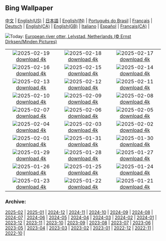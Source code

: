 ## Bing Wallpaper
[中文](README.md) |                     [English(US)](en-US.md) |                     [日本語](ja-JP.md) |                     [English(IN)](en-IN.md) |                     [Português do Brasil](pt-BR.md) |                     [Français](fr-FR.md) |                     [Deutsch](de-DE.md) |                     [English(CA)](en-CA.md) |                     [English(GB)](en-GB.md) |                     [Italiano](it-IT.md) |                     [Español](es-ES.md) |                     [Français(CA)](fr-CA.md) |                    

![](https://www.bing.com/th?id=OHR.IceHoleOtter_EN-GB7580568123_UHD.jpg&w=1000)Today: [European river otter, Lelystad, Netherlands (© Ernst Dirksen/Minden Pictures)](https://www.bing.com/th?id=OHR.IceHoleOtter_EN-GB7580568123_UHD.jpg)

|      |      |      |
| :----: | :----: | :----: |
|![](https://www.bing.com/th?id=OHR.BlueBelize_EN-GB7414492800_UHD.jpg&pid=hp&w=384&h=216&rs=1&c=4)2025-02-19 [download 4k](https://www.bing.com/th?id=OHR.BlueBelize_EN-GB7414492800_UHD.jpg)|![](https://www.bing.com/th?id=OHR.JorvikVikingFestival2025_EN-GB9947059839_UHD.jpg&pid=hp&w=384&h=216&rs=1&c=4)2025-02-18 [download 4k](https://www.bing.com/th?id=OHR.JorvikVikingFestival2025_EN-GB9947059839_UHD.jpg)|![](https://www.bing.com/th?id=OHR.HumpbackMother_EN-GB6474861873_UHD.jpg&pid=hp&w=384&h=216&rs=1&c=4)2025-02-17 [download 4k](https://www.bing.com/th?id=OHR.HumpbackMother_EN-GB6474861873_UHD.jpg)|
|![](https://www.bing.com/th?id=OHR.BigGardenBirdwatch2025_EN-GB9755191158_UHD.jpg&pid=hp&w=384&h=216&rs=1&c=4)2025-02-16 [download 4k](https://www.bing.com/th?id=OHR.BigGardenBirdwatch2025_EN-GB9755191158_UHD.jpg)|![](https://www.bing.com/th?id=OHR.PenguinLove_EN-GB6356684660_UHD.jpg&pid=hp&w=384&h=216&rs=1&c=4)2025-02-15 [download 4k](https://www.bing.com/th?id=OHR.PenguinLove_EN-GB6356684660_UHD.jpg)|![](https://www.bing.com/th?id=OHR.LakeTyrrell_EN-GB6332157230_UHD.jpg&pid=hp&w=384&h=216&rs=1&c=4)2025-02-14 [download 4k](https://www.bing.com/th?id=OHR.LakeTyrrell_EN-GB6332157230_UHD.jpg)|
|![](https://www.bing.com/th?id=OHR.GalapagosIguana_EN-GB6309526875_UHD.jpg&pid=hp&w=384&h=216&rs=1&c=4)2025-02-13 [download 4k](https://www.bing.com/th?id=OHR.GalapagosIguana_EN-GB6309526875_UHD.jpg)|![](https://www.bing.com/th?id=OHR.YungangGrottoes_EN-GB6267033764_UHD.jpg&pid=hp&w=384&h=216&rs=1&c=4)2025-02-12 [download 4k](https://www.bing.com/th?id=OHR.YungangGrottoes_EN-GB6267033764_UHD.jpg)|![](https://www.bing.com/th?id=OHR.UmbrellaDay_EN-GB6243466764_UHD.jpg&pid=hp&w=384&h=216&rs=1&c=4)2025-02-11 [download 4k](https://www.bing.com/th?id=OHR.UmbrellaDay_EN-GB6243466764_UHD.jpg)|
|![](https://www.bing.com/th?id=OHR.AlstromPoint_EN-GB5387097476_UHD.jpg&pid=hp&w=384&h=216&rs=1&c=4)2025-02-10 [download 4k](https://www.bing.com/th?id=OHR.AlstromPoint_EN-GB5387097476_UHD.jpg)|![](https://www.bing.com/th?id=OHR.SnowySvaneti_EN-GB4839188622_UHD.jpg&pid=hp&w=384&h=216&rs=1&c=4)2025-02-09 [download 4k](https://www.bing.com/th?id=OHR.SnowySvaneti_EN-GB4839188622_UHD.jpg)|![](https://www.bing.com/th?id=OHR.BlueNorway_EN-GB4715422563_UHD.jpg&pid=hp&w=384&h=216&rs=1&c=4)2025-02-08 [download 4k](https://www.bing.com/th?id=OHR.BlueNorway_EN-GB4715422563_UHD.jpg)|
|![](https://www.bing.com/th?id=OHR.WhararikiBeach_EN-GB0621465548_UHD.jpg&pid=hp&w=384&h=216&rs=1&c=4)2025-02-07 [download 4k](https://www.bing.com/th?id=OHR.WhararikiBeach_EN-GB0621465548_UHD.jpg)|![](https://www.bing.com/th?id=OHR.ScottishSheep_EN-GB0591608610_UHD.jpg&pid=hp&w=384&h=216&rs=1&c=4)2025-02-06 [download 4k](https://www.bing.com/th?id=OHR.ScottishSheep_EN-GB0591608610_UHD.jpg)|![](https://www.bing.com/th?id=OHR.GoldenBridge_EN-GB1672320037_UHD.jpg&pid=hp&w=384&h=216&rs=1&c=4)2025-02-05 [download 4k](https://www.bing.com/th?id=OHR.GoldenBridge_EN-GB1672320037_UHD.jpg)|
|![](https://www.bing.com/th?id=OHR.RibbleheadViaduct_EN-GB1298957029_UHD.jpg&pid=hp&w=384&h=216&rs=1&c=4)2025-02-04 [download 4k](https://www.bing.com/th?id=OHR.RibbleheadViaduct_EN-GB1298957029_UHD.jpg)|![](https://www.bing.com/th?id=OHR.AustriaMarmot_EN-GB0497553794_UHD.jpg&pid=hp&w=384&h=216&rs=1&c=4)2025-02-03 [download 4k](https://www.bing.com/th?id=OHR.AustriaMarmot_EN-GB0497553794_UHD.jpg)|![](https://www.bing.com/th?id=OHR.FestungKonigsteinElbsandsteingebirge_EN-GB4405687940_UHD.jpg&pid=hp&w=384&h=216&rs=1&c=4)2025-02-02 [download 4k](https://www.bing.com/th?id=OHR.FestungKonigsteinElbsandsteingebirge_EN-GB4405687940_UHD.jpg)|
|![](https://www.bing.com/th?id=OHR.PlainsZebra_EN-GB0409319973_UHD.jpg&pid=hp&w=384&h=216&rs=1&c=4)2025-02-01 [download 4k](https://www.bing.com/th?id=OHR.PlainsZebra_EN-GB0409319973_UHD.jpg)|![](https://www.bing.com/th?id=OHR.OrdesaSpain_EN-GB0380328230_UHD.jpg&pid=hp&w=384&h=216&rs=1&c=4)2025-01-31 [download 4k](https://www.bing.com/th?id=OHR.OrdesaSpain_EN-GB0380328230_UHD.jpg)|![](https://www.bing.com/th?id=OHR.PortoSunset_EN-GB0347440030_UHD.jpg&pid=hp&w=384&h=216&rs=1&c=4)2025-01-30 [download 4k](https://www.bing.com/th?id=OHR.PortoSunset_EN-GB0347440030_UHD.jpg)|
|![](https://www.bing.com/th?id=OHR.FlyingOwl_EN-GB0318156254_UHD.jpg&pid=hp&w=384&h=216&rs=1&c=4)2025-01-29 [download 4k](https://www.bing.com/th?id=OHR.FlyingOwl_EN-GB0318156254_UHD.jpg)|![](https://www.bing.com/th?id=OHR.CanyonSnow_EN-GB0286033660_UHD.jpg&pid=hp&w=384&h=216&rs=1&c=4)2025-01-28 [download 4k](https://www.bing.com/th?id=OHR.CanyonSnow_EN-GB0286033660_UHD.jpg)|![](https://www.bing.com/th?id=OHR.FrostedBeech_EN-GB0216949411_UHD.jpg&pid=hp&w=384&h=216&rs=1&c=4)2025-01-27 [download 4k](https://www.bing.com/th?id=OHR.FrostedBeech_EN-GB0216949411_UHD.jpg)|
|![](https://www.bing.com/th?id=OHR.BurnsNight2025_EN-GB6468698638_UHD.jpg&pid=hp&w=384&h=216&rs=1&c=4)2025-01-26 [download 4k](https://www.bing.com/th?id=OHR.BurnsNight2025_EN-GB6468698638_UHD.jpg)|![](https://www.bing.com/th?id=OHR.IcelandGeyser_EN-GB0103989552_UHD.jpg&pid=hp&w=384&h=216&rs=1&c=4)2025-01-25 [download 4k](https://www.bing.com/th?id=OHR.IcelandGeyser_EN-GB0103989552_UHD.jpg)|![](https://www.bing.com/th?id=OHR.DeerValley_EN-GB0738627342_UHD.jpg&pid=hp&w=384&h=216&rs=1&c=4)2025-01-24 [download 4k](https://www.bing.com/th?id=OHR.DeerValley_EN-GB0738627342_UHD.jpg)|
|![](https://www.bing.com/th?id=OHR.PetraMonastery_EN-GB4623557481_UHD.jpg&pid=hp&w=384&h=216&rs=1&c=4)2025-01-23 [download 4k](https://www.bing.com/th?id=OHR.PetraMonastery_EN-GB4623557481_UHD.jpg)|![](https://www.bing.com/th?id=OHR.DutchSquirrel_EN-GB5824691080_UHD.jpg&pid=hp&w=384&h=216&rs=1&c=4)2025-01-22 [download 4k](https://www.bing.com/th?id=OHR.DutchSquirrel_EN-GB5824691080_UHD.jpg)|![](https://www.bing.com/th?id=OHR.WhiteSandsNP_EN-GB6124824986_UHD.jpg&pid=hp&w=384&h=216&rs=1&c=4)2025-01-21 [download 4k](https://www.bing.com/th?id=OHR.WhiteSandsNP_EN-GB6124824986_UHD.jpg)|


### Archive:
[2025-02](archive/en-GB/202502/README.md) | [2025-01](archive/en-GB/202501/README.md) | [2024-12](archive/en-GB/202412/README.md) | [2024-11](archive/en-GB/202411/README.md) | [2024-10](archive/en-GB/202410/README.md) | [2024-09](archive/en-GB/202409/README.md) | [2024-08](archive/en-GB/202408/README.md) | [2024-07](archive/en-GB/202407/README.md) | [2024-06](archive/en-GB/202406/README.md) | [2024-05](archive/en-GB/202405/README.md) | [2024-04](archive/en-GB/202404/README.md) | [2024-03](archive/en-GB/202403/README.md) | [2024-02](archive/en-GB/202402/README.md) | [2024-01](archive/en-GB/202401/README.md) | [2023-12](archive/en-GB/202312/README.md) | [2023-11](archive/en-GB/202311/README.md) | [2023-10](archive/en-GB/202310/README.md) | [2023-09](archive/en-GB/202309/README.md) | [2023-08](archive/en-GB/202308/README.md) | [2023-07](archive/en-GB/202307/README.md) | [2023-06](archive/en-GB/202306/README.md) | [2023-05](archive/en-GB/202305/README.md) | [2023-04](archive/en-GB/202304/README.md) | [2023-03](archive/en-GB/202303/README.md) | [2023-02](archive/en-GB/202302/README.md) | [2023-01](archive/en-GB/202301/README.md) | [2022-12](archive/en-GB/202212/README.md) | [2022-11](archive/en-GB/202211/README.md) | [2022-10](archive/en-GB/202210/README.md) | 